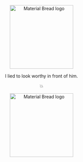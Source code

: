 <p align="center">
    <img width="200" src="https://cdn.discordapp.com/attachments/1266570127470760079/1308736598208282676/Untitled585_20241120180757.png?ex=673f0770&is=673db5f0&hm=fb9cb3e10d5a1776485c33df9fab767003cf15e28f60722ab939e9352b1defc9&" alt="Material Bread logo">
</p>

<p align="center">
    I lied to look worthy in front of him.
</p>

<p align="center">
    💥
</p>

<p align="center">
    <img width="200" src="https://cdn.discordapp.com/attachments/1266570127470760079/1308738199354474546/Untitled588_20241120181808.png?ex=673f08ed&is=673db76d&hm=1c39ef7a740d9298fd36437c194f8286ba4e7b06351d9d1e6fb671647765eab4&" alt="Material Bread logo">
</p>
